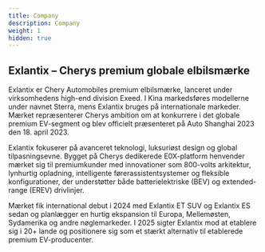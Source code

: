 ```yaml
---
title: Company
description: Company
weight: 1
hidden: true
---
```


## Exlantix – Cherys premium globale elbilsmærke

Exlantix er Chery Automobiles premium elbilsmærke, lanceret under virksomhedens high-end division Exeed. I Kina markedsføres modellerne under navnet Sterra, mens Exlantix bruges på internationale markeder. Mærket repræsenterer Cherys ambition om at konkurrere i det globale premium EV-segment og blev officielt præsenteret på Auto Shanghai 2023 den 18. april 2023.

Exlantix fokuserer på avanceret teknologi, luksuriøst design og global tilpasningsevne. Bygget på Cherys dedikerede E0X-platform henvender mærket sig til premiumkunder med innovationer som 800-volts arkitektur, lynhurtig opladning, intelligente førerassistentsystemer og fleksible konfigurationer, der understøtter både batterielektriske (BEV) og extended-range (EREV) drivlinjer.

Mærket fik international debut i 2024 med Exlantix ET SUV og Exlantix ES sedan og planlægger en hurtig ekspansion til Europa, Mellemøsten, Sydamerika og andre nøglemarkeder. I 2025 sigter Exlantix mod at etablere sig i 20+ lande og positionere sig som et stærkt alternativ til etablerede premium EV-producenter.